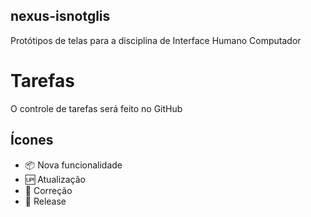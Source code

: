 ## nexus-isnotglis
Protótipos de telas para a disciplina de Interface Humano Computador

# Tarefas
O controle de tarefas será feito no GitHub

## Ícones
- :package: Nova funcionalidade
- :up: Atualização
- :bug: Correção
- :checkered_flag: Release
